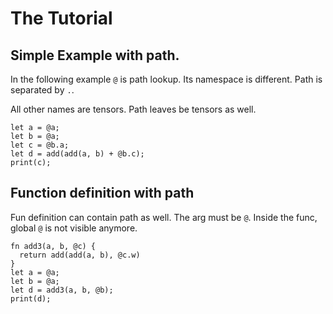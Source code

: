 The Tutorial
============

Simple Example with path.
-------------------------

In the following example `@` is path lookup. Its namespace is different. Path is
separated by `.`.

All other names are tensors. Path leaves be tensors as well.
```
let a = @a;
let b = @a;
let c = @b.a;
let d = add(add(a, b) + @b.c);
print(c);
```

Function definition with path
-----------------------------
Fun definition can contain path as well. The arg must be `@`. Inside the func,
global `@` is not visible anymore.
```
fn add3(a, b, @c) {
  return add(add(a, b), @c.w)
}
let a = @a;
let b = @a;
let d = add3(a, b, @b);
print(d);
```

